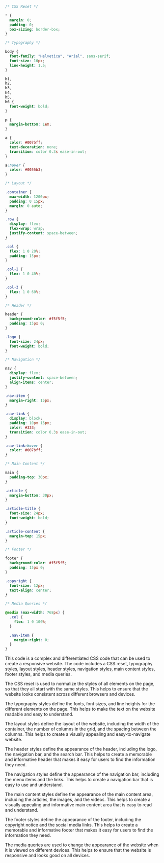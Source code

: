 ```css
/* CSS Reset */

* {
  margin: 0;
  padding: 0;
  box-sizing: border-box;
}

/* Typography */

body {
  font-family: "Helvetica", "Arial", sans-serif;
  font-size: 16px;
  line-height: 1.5;
}

h1,
h2,
h3,
h4,
h5,
h6 {
  font-weight: bold;
}

p {
  margin-bottom: 1em;
}

a {
  color: #007bff;
  text-decoration: none;
  transition: color 0.3s ease-in-out;
}

a:hover {
  color: #0056b3;
}

/* Layout */

.container {
  max-width: 1200px;
  padding: 0 15px;
  margin: 0 auto;
}

.row {
  display: flex;
  flex-wrap: wrap;
  justify-content: space-between;
}

.col {
  flex: 1 0 20%;
  padding: 15px;
}

.col-2 {
  flex: 1 0 40%;
}

.col-3 {
  flex: 1 0 60%;
}

/* Header */

header {
  background-color: #f5f5f5;
  padding: 15px 0;
}

.logo {
  font-size: 24px;
  font-weight: bold;
}

/* Navigation */

nav {
  display: flex;
  justify-content: space-between;
  align-items: center;
}

.nav-item {
  margin-right: 15px;
}

.nav-link {
  display: block;
  padding: 10px 15px;
  color: #333;
  transition: color 0.3s ease-in-out;
}

.nav-link:hover {
  color: #007bff;
}

/* Main Content */

main {
  padding-top: 30px;
}

.article {
  margin-bottom: 30px;
}

.article-title {
  font-size: 24px;
  font-weight: bold;
}

.article-content {
  margin-top: 15px;
}

/* Footer */

footer {
  background-color: #f5f5f5;
  padding: 15px 0;
}

.copyright {
  font-size: 12px;
  text-align: center;
}

/* Media Queries */

@media (max-width: 768px) {
  .col {
    flex: 1 0 100%;
  }

  .nav-item {
    margin-right: 0;
  }
}
```

This code is a complex and differentiated CSS code that can be used to create a responsive website. The code includes a CSS reset, typography styles, layout styles, header styles, navigation styles, main content styles, footer styles, and media queries.

The CSS reset is used to normalize the styles of all elements on the page, so that they all start with the same styles. This helps to ensure that the website looks consistent across different browsers and devices.

The typography styles define the fonts, font sizes, and line heights for the different elements on the page. This helps to make the text on the website readable and easy to understand.

The layout styles define the layout of the website, including the width of the container, the number of columns in the grid, and the spacing between the columns. This helps to create a visually appealing and easy-to-navigate website.

The header styles define the appearance of the header, including the logo, the navigation bar, and the search bar. This helps to create a memorable and informative header that makes it easy for users to find the information they need.

The navigation styles define the appearance of the navigation bar, including the menu items and the links. This helps to create a navigation bar that is easy to use and understand.

The main content styles define the appearance of the main content area, including the articles, the images, and the videos. This helps to create a visually appealing and informative main content area that is easy to read and understand.

The footer styles define the appearance of the footer, including the copyright notice and the social media links. This helps to create a memorable and informative footer that makes it easy for users to find the information they need.

The media queries are used to change the appearance of the website when it is viewed on different devices. This helps to ensure that the website is responsive and looks good on all devices.